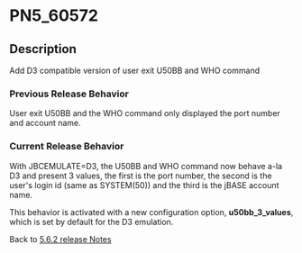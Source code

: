 # PN5_60572

<PageHeader />

## Description

Add D3 compatible version of user exit U50BB and WHO command

### Previous Release Behavior

User exit U50BB and the WHO command only displayed the port number and account name.

### Current Release Behavior

With JBCEMULATE=D3, the U50BB and WHO command now behave a-la D3 and present 3 values, the first is the port number, the second is the user's login id (same as SYSTEM(50)) and the third is the jBASE account name.

This behavior is activated with a new configuration option, **u50bb\_3\_values**, which is set by default for the D3 emulation.

Back to [5.6.2 release Notes](./../README.md)
